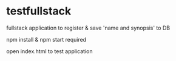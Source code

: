 # testfullstack

fullstack application to register & save 'name and synopsis' to DB

npm install & npm start required

open index.html to test application